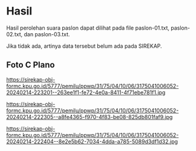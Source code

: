 # Hasil

Hasil perolehan suara paslon dapat dilihat pada file paslon-01.txt, paslon-02.txt, dan paslon-03.txt.

Jika tidak ada, artinya data tersebut belum ada pada SIREKAP.

## Foto C Plano

https://sirekap-obj-formc.kpu.go.id/5777/pemilu/ppwp/31/75/04/10/06/3175041006052-20240214-223201--263ee1f1-fe72-4e0a-8411-4f71ebe781f1.jpg

https://sirekap-obj-formc.kpu.go.id/5777/pemilu/ppwp/31/75/04/10/06/3175041006052-20240214-222305--a8fe4365-f970-4f83-be08-825db801faf9.jpg

https://sirekap-obj-formc.kpu.go.id/5777/pemilu/ppwp/31/75/04/10/06/3175041006052-20240214-222404--8e2e5b62-7034-4dda-a785-5089d3df1d32.jpg
